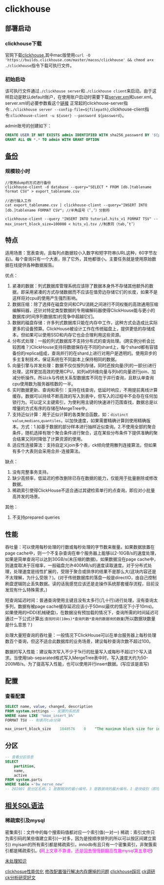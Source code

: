 # clickhouse

## 部署启动

### clickhouse下载
官网下载[clickhouse](https://clickhouse.com/docs/zh/getting-started/install),其中mac版使用`curl -O 'https://builds.clickhouse.com/master/macos/clickhouse' && chmod a+x ./clickhouse`指令下载可执行文件。

### 初始启动
该可执行文件通过`./clickhouse server`和`./clickhouse client`来启动。由于这样启动是默认default账户，在使用账户启动时需要下载[server.xml](https://github.com/ClickHouse/ClickHouse/blob/master/programs/server/config.xml)和user.xml。server.xml的必要参数看这个[链接](https://zhuanlan.zhihu.com/p/470885530)
正常起的clickhouse-server指令:`./clickhouse server --config-file=${filepath}`,clickhouse-client指令:`clickhouse-client -u ${user} --password ${password}`。

admin账号的创建如下：

```sql
CREATE USER IF NOT EXISTS admin IDENTIFIED WITH sha256_password BY '${password}'
GRANT ALL ON *.* TO admin WITH GRANT OPTION
```

## [备份](https://aop.pub/artical/database/clickhouse/backup-recovery/)

### 规模较小时

```shell
//使用dump的方式进行备份
clickhouse-client -d database --query="SELECT * FROM [db.]tablename format CSV" > export_tablename.csv

//进行插入工作
cat export_tablename.csv | clickhouse-client --query="INSERT INTO [db.]tablename FORMAT CSV"; //半角逗号（’,’）分割符

clickhouse-client --query "INSERT INTO tutorial.hits_v1 FORMAT TSV" --max_insert_block_size=100000 < hits_v1.tsv //制表符（tab,’t’）
```

## 特点

适用场景：宽表查询，且每列点数据较小入数字和短字符串(URL这种，60字节左右)。每个查询只有一个大表，除了它外，其他都很小。主要任务就是使用原始数据在线提供各种数据报告。

优点：

1. 紧凑的数据：列式数据库管理系统应该除了数据本身外不存储其他额外的数据，即采用紧凑的方式存储数据而不应该在值旁边存储它们的长度，如果不是这样将对cpu的使用产生强烈影响。
2. 数据压缩：除了选择在磁盘空间和CPU消耗之间进行不同权衡的高效通用压缩编解码器，还针对特定类型数据的专用编解码器使得ClickHouse能与更小的数据库(时间序列数据库)的竞争中超越它们。
3. 数据的磁盘存储：许多列式数据库只能在内存中工作，这种方式会造成比实际更多的设备预算。ClickHouse被设计工作在传统磁盘上，提供更低的存储成本，但如果可以使用SSD和内存它也会合理利用这些资源。
4. 分布式处理：一般的列式数据库不支持分布式的查询处理。(跨实例分析会比较困难？)ClickHouse支持将数据保存在不同的shard上，每个shard都有容错备份的replica组成，查询并行的在shard上进行对用户是透明的。使用异步的多主复制技术，保证系统在不同副本上保持相同的数据。
5. 向量引擎与并发处理：数据不仅仅按列存储，同时还按向量(列的一部分)进行处理，这样更加高效的使用CPU，如列a的8维向量与列b的向量进行join、加减分析操作。所以ck与传统关系型数据库不同在于并行查询，且默认单查询cpu使用数为服务器核数的一半。
6. 实时数据更新、查询和索引：支持在线查询，低延时响应，不用提前离线计算缓存。数据可以持续不断高效的写入到表中，但写入的过程中不会存在任何加锁行为。可以定义主键索引，为使利用主键的快速进行范围查找，数据总是以增量的方式有序的存储在MergeTree中。
7. 支持近似计算：用于近似计算的各类聚合函数，如：`distinct value`,`medians`,`quantiles`，以加快速度，如果需要精确计算则使用精确版本。方式：1.如基于数据的部分样本进行抽样近似查询。2.不使用全部的聚合条件，随机选择有限个聚合条件进行聚合，这在某些分布条件下提供准确的聚合结果又同时降低了计算资源的使用。
8. 适应性连接算法：支持自定义join多个表，ck倾向使用散列连接算法，但如果有多个大表则会采用合并-连接算法。

缺点：

1. 没有完整事务支持。
2. 缺少高频率，低延迟的修改删除已存在数据的能力，仅能用于批量删除或修改数据。
3. 稀疏索引使得ClickHouse不适合通过其键检索单行的点查询，即应对小批量高并发的场景。

其他：

1. 不支持prepared queries

## 性能

吞吐量：可以使用每秒处理的行数或每秒处理的字节数来衡量。如果数据放置在page cache中，则一个不复杂查询在单个服务器上能够以2-10GB/s的速度处理，如果是简单查询可以达到30GB/s(未压缩的数据)。如果数据没在page cache中，则速度取决于压缩率，一般磁盘允许400MB/s的速度读取速度。对于分布式处理，处理速度是线性扩展的，受限于聚合或排序的结果不是那么大(这块内容还是不太理解，为什么受限？)。(对于传统数据库的落盘一般是directIO，由自己控制刷盘逻辑防止丢失数据。读的话我感觉应该还是走操作系统那套缓存流程，目前没发现有什么特殊需求。)

短查询延迟时间：普通查询使用主键且没有太多行(几十行)进行处理，没有查询太多列，数据有被page cache缓存延迟应该小于50ms(最优的情况下小于10ms)。如果使用的HDD(机械硬盘)，在数据没有预加载的情况下，查询所需的时间延迟可通过一下公式计算出:`查找时间(10ms)*查询列数*查询的数据块的数量`(所以数据块数量是什么意思？)

处理大量短查询的吞吐量：一般情况下ClickHouse可以在单台服务器上每秒处理数百个查询，但这不适合此数据库的业务场景，建议每秒查询次数不超过100。

数据的写入性能：建议每次写入不少于1k行的批量写入或每秒不超过1个写入请求。当使用tab-separated格式写入MergeTree表中时，写入速度大约为50-200MB/s。为了提高写入性能，也可以使用并行insert数据。(写应该是直写)

## 配置

### 查看配置

```sql
SELECT name, value, changed, description
FROM system.settings -- 配置的系统表
WHERE name LIKE '%max_insert_b%'
FORMAT TSV -- 制表符tab分隔

max_insert_block_size    1048576    0    "The maximum block size for insertion, if we control the creation of blocks for insertion."
```

## 分区

```sql
-- 查看分区信息
SELECT
    partition,
    name,
    active
FROM system.parts
WHERE table ='bw_nerve_new'
-- 201901 是分区名称。1 是数据块的最小编号。3 是数据块的最大编号。1 是块级别（即在由块组成的合并树中，该块在树中的深度）。
```

## [相关SQL语法](https://clickhouse.tech/docs/zh/sql-reference/statements/create/)

### <div id = 120.1>稀疏索引及mysql</div>

密集索引：文件中的每个搜索码值都对应一个索引值(一对一)
稀疏：索引文件只为索引码的某些值建立索引(一对多，因为是按顺序排列的所以可以按区间建立索引)
myisam的所有索引都是稀疏索引，innodb有且只有一个密集索引，非聚簇索引都是稀疏索引。(<font color="#ff00ff">网上文章不靠谱，还是回去慢慢翻翻高性能mysql第五章吧</font>)

[未处理知识](https://blog.csdn.net/liang_0609/article/details/86707845)

[clickhosue性能优化](https://huaweicloud.csdn.net/6335739dd3efff3090b57420.html)
[修改配置强行解决内存爆掉的问题](https://blog.csdn.net/anyitian/article/details/115390396)
[clickhouse踩坑](https://blog.csdn.net/qq_42016966/article/details/110487663)
[ck调研](https://xie.infoq.cn/article/9f325fb7ddc5d12362f4c88a8)
[ck分析研究好文](https://www.cnblogs.com/traditional/p/15218743.html)